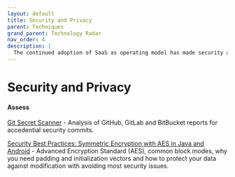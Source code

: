 ```yaml
---
layout: default
title: Security and Privacy
parent: Techniques
grand_parent: Technology Radar
nav_order: 4
description: |
  The continued adoption of SaaS as operating model has made security and privacy a must-have techniques during the development.
---
```


# Security and Privacy

#### Assess

[Git Secret Scanner](https://shhgit.darkport.co.uk) - Analysis of GitHub, GitLab and BitBucket reports for accedential security commits.

[Security Best Practices: Symmetric Encryption with AES in Java and Android](https://proandroiddev.com/security-best-practices-symmetric-encryption-with-aes-in-java-7616beaaade9) - Advanced Encryption Standard (AES), common block modes, why you need padding and initialization vectors and how to protect your data against modification with avoiding most security issues. 
